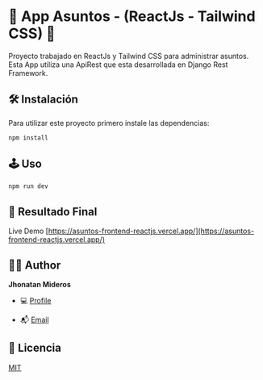 # 🚀 App Asuntos - (ReactJs - Tailwind CSS) 🚀

Proyecto trabajado en ReactJs y Tailwind CSS para administrar asuntos. Esta App utiliza una ApiRest que esta desarrollada en Django Rest Framework.

## 🛠️ Instalación

Para utilizar este proyecto primero instale las dependencias:

```bash
npm install
```

## 🕹 Uso

```bash
npm run dev
```

## 🔖 Resultado Final

Live Demo [https://asuntos-frontend-reactjs.vercel.app/](https://asuntos-frontend-reactjs.vercel.app/)

## 🧑🏻 Author

**Jhonatan Mideros**

- 💻 [Profile](https://github.com/jonmid 'Jhonatan Mideros')

- 📬 [Email](mailto:jonmid.mideros@gmail.com?subject=Hi%20from%20Project%20GitHub 'Hi!')

## 📝 Licencia

[MIT](https://choosealicense.com/licenses/mit/)

